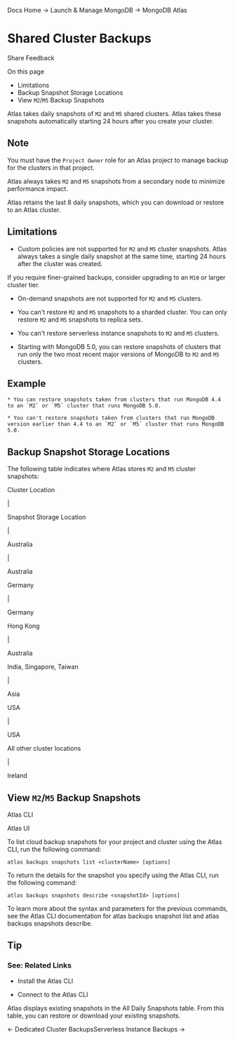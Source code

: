 Docs Home → Launch & Manage MongoDB → MongoDB Atlas

# Shared Cluster Backups

Share Feedback

On this page

  * Limitations
  * Backup Snapshot Storage Locations
  * View `M2`/`M5` Backup Snapshots

Atlas takes daily snapshots of `M2` and `M5` shared clusters. Atlas takes
these snapshots automatically starting 24 hours after you create your cluster.

## Note

You must have the `Project Owner` role for an Atlas project to manage backup
for the clusters in that project.

Atlas always takes `M2` and `M5` snapshots from a secondary node to minimize
performance impact.

Atlas retains the last 8 daily snapshots, which you can download or restore to
an Atlas cluster.

## Limitations

  * Custom policies are not supported for `M2` and `M5` cluster snapshots. Atlas always takes a single daily snapshot at the same time, starting 24 hours after the cluster was created.

If you require finer-grained backups, consider upgrading to an `M10` or larger
cluster tier.

  * On-demand snapshots are not supported for `M2` and `M5` clusters.

  * You can't restore `M2` and `M5` snapshots to a sharded cluster. You can only restore `M2` and `M5` snapshots to replica sets.

  * You can't restore serverless instance snapshots to `M2` and `M5` clusters.

  * Starting with MongoDB 5.0, you can restore snapshots of clusters that run only the two most recent major versions of MongoDB to `M2` and `M5` clusters.

## Example

    * You can restore snapshots taken from clusters that run MongoDB 4.4 to an `M2` or `M5` cluster that runs MongoDB 5.0.

    * You can't restore snapshots taken from clusters that run MongoDB version earlier than 4.4 to an `M2` or `M5` cluster that runs MongoDB 5.0.

## Backup Snapshot Storage Locations

The following table indicates where Atlas stores `M2` and `M5` cluster
snapshots:

Cluster Location

|

Snapshot Storage Location  
  
|  
  
Australia

|

Australia  
  
Germany

|

Germany  
  
Hong Kong

|

Australia  
  
India, Singapore, Taiwan

|

Asia  
  
USA

|

USA  
  
All other cluster locations

|

Ireland  
  
## View `M2`/`M5` Backup Snapshots

Atlas CLI

Atlas UI

To list cloud backup snapshots for your project and cluster using the Atlas
CLI, run the following command:

    
    
    atlas backups snapshots list <clusterName> [options]  
      
  
To return the details for the snapshot you specify using the Atlas CLI, run
the following command:

    
    
    atlas backups snapshots describe <snapshotId> [options]  
      
  
To learn more about the syntax and parameters for the previous commands, see
the Atlas CLI documentation for atlas backups snapshot list and atlas backups
snapshots describe.

## Tip

### See: Related Links

  * Install the Atlas CLI

  * Connect to the Atlas CLI

Atlas displays existing snapshots in the All Daily Snapshots table. From this
table, you can restore or download your existing snapshots.

← Dedicated Cluster BackupsServerless Instance Backups →

